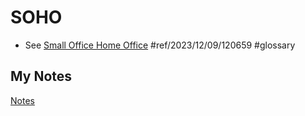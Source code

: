 # SOHO
- See [Small Office Home Office](small-office-home-office.md) #ref/2023/12/09/120659 #glossary 
## My Notes
[Notes](mynotes/soho-notes.md)
